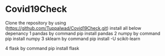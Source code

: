 # Covid19Check

Clone the repository by using  (https://github.com/Tuppalwad/Covid19Check.git)
install all below depenancy 
1 pandas
  by command pip install pandas
2 numpy 
  by command pip install numpy
3 sklearn
  by command pip install -U scikit-learn
  
4 flask
  by command pip install flask

